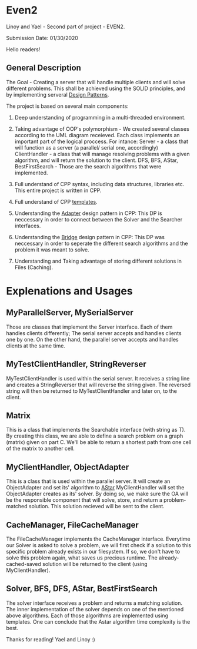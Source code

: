 # Even2
Linoy and Yael - Second part of project - EVEN2.

Submission Date: 01/30/2020

Hello readers!

## General Description

The Goal - Creating a server that will handle multiple clients and will solve different problems. This shall be achieved
using the SOLID principles, and by implementing serveral [Design Patterns](https://en.wikipedia.org/wiki/Software_design_pattern).

The project is based on several main components:
1. Deep understanding of programming in a multi-threaded environment.

2. Taking advantage of OOP's polymorphism - We created several classes according to the UML diagram receieved.
Each class implements an important part of the logical proccess. For intance:
    Server - a class that will function as a server (a parallel/ serial one, accordingly)
    ClientHandler - a class that will manage resolving problems with a given algorithm, and will return the solution to the client.
    DFS, BFS, AStar, BestFirstSearch - Those are the search algorithms that were implemented.

3. Full understand of CPP syntax, including data structures, libraries etc. This entire project is written in CPP.

4. Full understand of CPP [templates](https://www.geeksforgeeks.org/templates-cpp/).

5.  Understanding the [Adapter](https://www.geeksforgeeks.org/adapter-pattern/) design pattern in CPP: This DP is neccessary
in order to connect between the Solver and the Searcher interfaces.

6. Understanding the [Bridge](https://www.geeksforgeeks.org/bridge-design-pattern/) design pattern in CPP: This DP was neccessary in order to seperate the different search
algorithms and the problem it was meant to solve.

7. Understanding and Taking advantage of storing different solutions in Files (Caching).
 
 
 
 
 # Explenations and Usages

## MyParallelServer, MySerialServer
Those are classes that implement the Server interface. Each of them handles clients differently;
The serial server accepts and handles clients one by one. On the other hand, the parallel server accepts and handles
clients at the same time.


## MyTestClientHandler, StringReverser
MyTestClientHandler is used within the serial server. It receives a string line and creates a StringReverser that will reverse
the string given. The reversed string will then be returned to MyTestClientHandler and later on, to the client.


## Matrix
This is a class that implements the Searchable<T> interface (with string as T). By creating this class, we are able to define
a search problem on a graph (matrix) given on part C. We'll be able to return a shortest path from one cell of the matrix
to another cell.


## MyClientHandler, ObjectAdapter
This is a class that is used within the parallel server. It will create an ObjectAdapter and set its' algorithm to [AStar](https://www.geeksforgeeks.org/a-search-algorithm/)
MyClientHandler will set the ObjectAdapter creates as its' solver. By doing so, we make sure the OA will be the responsible component
that will solve, store, and return a problem-matched solution.
This solution recieved will be sent to the client.


## CacheManager, FileCacheManager
The FileCacheManager implements the CacheManager interface. Everytime our Solver is asked to solve a problem, we will first check if a solution
to this specific problem already exists in our filesystem. If so, we don't have to solve this problem again, what saves us precious runtime.
The already-cached-saved solution will be returned to the client (using MyClientHandler).


## Solver, BFS, DFS, AStar, BestFirstSearch
The solver interface receives a problem and returns a matching solution. The inner implementation of the solver depends on one of the mentioned above algorithms. Each of those algorithms are implemented using templates.
One can conclude that the Astar algorithm time complexity is the best.




Thanks for reading!
Yael and Linoy :)



